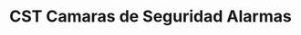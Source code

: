 ---
title: "CST Camaras de Seguridad Alarmas"
url: /pereira/cst-camaras-de-seguridad-alarmas/
shop: general
---